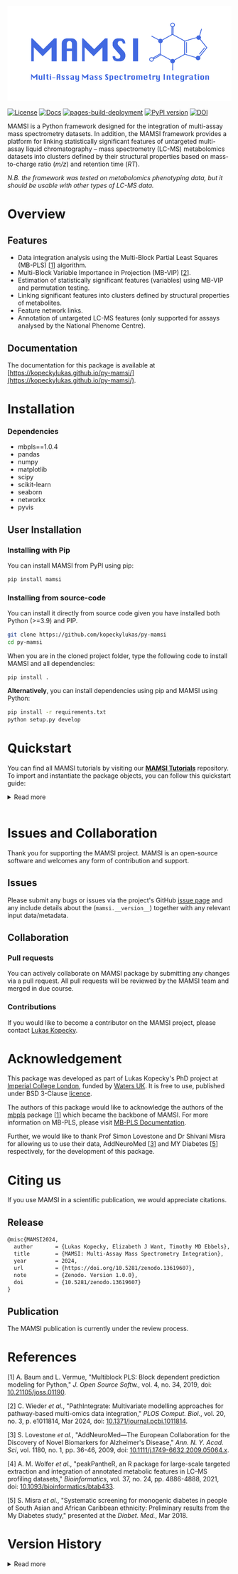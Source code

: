 ![MAMSI_logo](https://github.com/kopeckylukas/py-mamsi/blob/main/docs/images/MAMSI_logo.png?raw=true)

[![License](https://img.shields.io/badge/License-BSD_3--Clause-blue.svg)](https://github.com/kopeckylukas/py-mamsi/blob/main/LICENCE)
[![Docs](https://img.shields.io/badge/docs-available-brightgreen.svg)](https://kopeckylukas.github.io/py-mamsi/) 
[![pages-build-deployment](https://github.com/kopeckylukas/py-mamsi/actions/workflows/pages/pages-build-deployment/badge.svg)](https://kopeckylukas.github.io/py-mamsi/)
[![PyPI version](https://img.shields.io/pypi/v/mamsi.svg)](https://pypi.org/project/mamsi/)
[![DOI](https://zenodo.org/badge/823594568.svg)](https://zenodo.org/doi/10.5281/zenodo.13619607)

MAMSI is a Python framework designed for the integration of multi-assay mass spectrometry datasets. 
In addition, the MAMSI framework provides a platform for linking statistically significant features of untargeted multi-assay liquid chromatography – mass spectrometry (LC-MS) metabolomics datasets into clusters defined by their structural properties based on mass-to-charge ratio (*m/z*) and retention time (*RT*).

*N.B. the framework was tested on metabolomics phenotyping data, but it should be usable with other types of LC-MS data.*

# Overview
## Features
- Data integration analysis using the Multi-Block Partial Least Squares (MB-PLS) [[1](#references)] algorithm.
- Multi-Block Variable Importance in Projection (MB-VIP) [[2](#references)].
- Estimation of statistically significant features (variables) using MB-VIP and permutation testing.
- Linking significant features into clusters defined by structural properties of metabolites.
- Feature network links.
- Annotation of untargeted LC-MS features (only supported for assays analysed by the National Phenome Centre).

## Documentation
The documentation for this package is available at [https://kopeckylukas.github.io/py-mamsi/](https://kopeckylukas.github.io/py-mamsi/).

# Installation 
### Dependencies
- mbpls==1.0.4
- pandas
- numpy
- matplotlib
- scipy
- scikit-learn
- seaborn
- networkx
- pyvis

## User Installation 

### Installing with Pip
You can install MAMSI from PyPI using pip: 
```bash
pip install mamsi
```

### Installing from source-code
You can install it directly from source code given you have installed both Python (>=3.9) and PIP.

```bash
git clone https://github.com/kopeckylukas/py-mamsi
cd py-mamsi
```

When you are in the cloned project folder, type the following code to install MAMSI and all dependencies: 
```bahs
pip install .
```

**Alternatively**, you can install dependencies using pip and MAMSI using Python:
```bash
pip install -r requirements.txt
python setup.py develop
```

# Quickstart
You can find all MAMSI tutorials by visiting our **[MAMSI Tutorials](https://github.com/kopeckylukas/py-mamsi-tutorials)** repository. To import and instantiate the package objects, you can follow this quickstart guide:

<details>
<summary>Read more</summary>

**Load Packages**
```python 
from mamsi.mamsi_pls import MamsiPls
from mamsi.mamsi_struct_search import MamsiStructSearch
import pandas as pd
import numpy as np
```

**Load Sample Data and MamsiPls Model** 
<br> Data used within this quickstart guide originate from the AddNeuroMed cohort [[3](#references)] - dataset of Alzheimer's disease patients. 
You can download the sample data from this [link](https://github.com/kopeckylukas/py-mamsi-tutorials/tree/main/sample_data).


```python
metadata = pd.read_csv('./sample_data/alz_metadata.csv')
# The PLS algorithm requires the response variable to be numeric. 
# We will encode the outcome "Gender" (Biological Sex) as 1 for female and 0 for male subjects. 
y = metadata["Gender"].apply(lambda x: 1 if x == 'Female' else 0)

# Import LC-MS data
# Add prefix to the columns names. This will be crucial for interpreting the results later on.
hpos = pd.read_csv('./sample_data/alz_hpos.csv').add_prefix('HPOS_')
lpos = pd.read_csv('./sample_data/alz_lpos.csv').add_prefix('LPOS_')
lneg = pd.read_csv('./sample_data/alz_lneg.csv').add_prefix('LNEG_')
```

Fit MamsiPls Model and Estimate LVs
```python 
mamsipls = MamsiPls(n_components=1)
mamsipls.fit([hpos, lpos, lneg], y)
```

**Estimate Latent Variables and Feature Importance**
```python
mamsipls.estimate_lv([hpos, lpos, lneg], y, metric='auc')
```
<br> You can visualise the MB-VIP:
```python
mb_vip = mamsipls.mb_vip(plot=True)
```
or estimate empirical p-values for all features: 

```python
p_vals, null_vip = mamsipls.mb_vip_permtest([hpos, lpos, lneg], y, n_permutations=10000, return_scores=True)
```

**Interpret Statistically Significant Features**
```python
x = pd.concat([hpos, lpos, lneg], axis=1)

mask = np.where(p_vals < 0.01)
selected = x.iloc[:, mask[0]]
```
Use `MamsiStrustSearch` to search for structural links within the statistically significant features. <br>
Firstly, all features are split into retention time (*RT*) windows of 5 seconds intervals, then each RT window is searched for isotopologue signatures by searching mass differences of 1.00335 Da between mass-to-charge ratios (*m/z*) of the features; if two or more features resemble a mass isotopologue signature then they are grouped together. This is followed by a search for common adduct signatures. This is achieved by calculating hypothetical neutral masses based on common adducts in electrospray ionisation. If hypothetical neutral masses match for two or more features within a pre-defined tolerance (15 *ppm*) then these features are grouped together. Overlapping adduct clusters and isotopologue clusters are then merged to form structural clusters. Further, we search cross-assay clusters using [M+H]<sup>+</sup>/[M-H]<sup>-</sup> as link references. Additionally, our structural search tool, that utilises region of interest [(ROI) files](https://github.com/phenomecentre/npc-open-lcms) from peakPantheR [[4](#references)], allows for automated annotation of  some features based on the *RT* for a given chromatography and *m/z*.
   
```python
struct = MamsiStructSearch(rt_win=5, ppm=10)
struct.load_lcms(selected)
struct.get_structural_clusters(annotate=True)
```
Further, you can use the `MamsiStrustSearch.get_correlation_clusters()` method to find correlation clusters.
```python
struct.get_correlation_clusters(flat_method='silhouette', max_clusters=11)
```
Finally, we visualise the structural relationships using a network plot. The different node colours represent different flattened hierarchical correlation clusters, while the edges between nodes identify their structural links. You can also save the network as an NX object and review in Cytoscape to get better insight on what the structural relationships between individual features are (e.g. adduct links, isotopologues, cross-assay links).
```python
network = struct.get_structural_network(include_all=True, interactive=False, labels=True, return_nx_object=True)
```
</details>
<br>

# Issues and Collaboration
Thank you for supporting the MAMSI project. MAMSI is an open-source software and welcomes any form of contribution and support.

## Issues
Please submit any bugs or issues via the project's GitHub [issue page](https://github.com/kopeckylukas/py-mamsi/issues) and any include details about the (```mamsi.__version__```) together with any relevant input data/metadata. 

## Collaboration
### Pull requests
You can actively collaborate on MAMSI package by submitting any changes via a pull request. All pull requests will be reviewed by the MAMSI team and merged in due course. 

### Contributions
If you would like to become a contributor on the MAMSI project, please contact [Lukas Kopecky](https://profiles.imperial.ac.uk/l.kopecky22).

# Acknowledgement
This package was developed as part of Lukas Kopecky's PhD project at [Imperial College London](https://www.imperial.ac.uk/metabolism-digestion-reproduction/research/systems-medicine/), funded by [Waters UK](https://www.waters.com/nextgen/gb/en.html). It is free to use, published under BSD 3-Clause [licence](./LICENCE).

The authors of this package would like to acknowledge the authors of the [mbpls](https://pypi.org/project/mbpls/) package [[1](#references)] which became the backbone of MAMSI. For more information on MB-PLS, please visit [MB-PLS Documentation](https://mbpls.readthedocs.io/en/latest/index.html).

Further, we would like to thank Prof Simon Lovestone and Dr Shivani Misra for allowing us to use their data, AddNeuroMed [[3](#references)] and MY Diabetes [[5](#references)] respectively, for the development of this package. 

# Citing us
If you use MAMSI in a scientific publication, we would appreciate citations. 

## Release
```
@misc{MAMSI2024,
  author       = {Lukas Kopecky, Elizabeth J Want, Timothy MD Ebbels},
  title        = {MAMSI: Multi-Assay Mass Spectrometry Integration},
  year         = 2024,
  url          = {https://doi.org/10.5281/zenodo.13619607},
  note         = {Zenodo. Version 1.0.0},
  doi          = {10.5281/zenodo.13619607}
}
```

## Publication
The MAMSI publication is currently under the review process. 

# References
[1] A. Baum and L. Vermue, "Multiblock PLS: Block dependent prediction modeling for Python," *J. Open Source Softw.*, vol. 4, no. 34, 2019, doi: [10.21105/joss.01190](https://joss.theoj.org/papers/10.21105/joss.01190).

[2] C. Wieder *et al.*, "PathIntegrate: Multivariate modelling approaches for pathway-based multi-omics data integration," *PLOS Comput. Biol.*, vol. 20, no. 3, p. e1011814, Mar 2024, doi: [10.1371/journal.pcbi.1011814](https://pubmed.ncbi.nlm.nih.gov/38527092/).

[3] S. Lovestone *et al.*, "AddNeuroMed—The European Collaboration for the Discovery of Novel Biomarkers for Alzheimer's Disease," *Ann. N. Y. Acad. Sci*, vol. 1180, no. 1, pp. 36-46, 2009, doi: [10.1111/j.1749-6632.2009.05064.x](https://nyaspubs.onlinelibrary.wiley.com/doi/10.1111/j.1749-6632.2009.05064.x).

[4] A. M. Wolfer *et al.*, "peakPantheR, an R package for large-scale targeted extraction and integration of annotated metabolic features in LC–MS profiling datasets," *Bioinformatics*, vol. 37, no. 24, pp. 4886-4888, 2021, doi: [10.1093/bioinformatics/btab433](https://academic.oup.com/bioinformatics/article/37/24/4886/6298587).

[5] S. Misra *et al.*, "Systematic screening for monogenic diabetes in people of South Asian and African Caribbean ethnicity: Preliminary results from the My Diabetes study," presented at the *Diabet. Med.*, Mar 2018.

# Version History
<details>
<summary>Read more</summary>

## v1.0.2
**New Features**
- New method 'MamsiPls.block_importance()': Calculate the block importance for each block in the multiblock PLS model and plot the results.

**Minor Bug Fixes and Behaviour Changes**
- Behavioural changes for `MamsiPls.mb_vip()`: The MB-VIP plot is now printed by default, scores are not returned by default. New default arguments (plot=True, get_scores=False).
- Argument changes for `MamsiPls.estimate_lv()`: Old Arguments (no_folds, n_components) changed to (n_slplits, max_components) respectively. 
- Plots: 'Verdana' is no longer the default font. The default font changed to Matplotlib default 'DejaVu Sans'.
- Updates to `MamsiStructSearch` class to comply with future warnings - Pandas 3.0.

## v1.0.1
**Minor Bugs Update** 
- Fixes instances where flattened correlation clusters were misaligned to structural clusters.
- Readme licence badge links directly to GitHub licence file (URL).

## v1.0.0
**Initial Release**
</details>